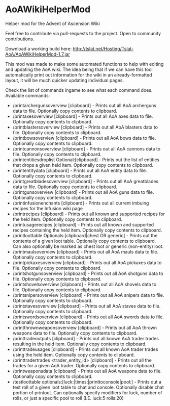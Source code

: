 # AoAWikiHelperMod
Helper mod for the Advent of Ascension Wiki

Feel free to contribute via pull-requests to the project. Open to community contributions.

Download a working build here: http://tslat.net/Hosting/Tslat-AoA/AoAWikiHelperMod-1.7.jar

This mod was made to make some automated functions to help with editing and updating the AoA wiki.
The idea being that if we can have this tool automatically print out information for the wiki in an already-formatted layout, it will be much quicker updating individual pages.

Check the list of commands ingame to see what each command does.
Available commands:
- /printarchergunsoverview [clipboard] - Prints out all AoA archerguns data to file. Optionally copy contents to clipboard.
- /printaxesoverview [clipboard] - Prints out all AoA axes data to file. Optionally copy contents to clipboard.
- /printblastersoverview [clipboard] - Prints out all AoA blasters data to file. Optionally copy contents to clipboard.
- /printbowsoverview [clipboard] - Prints out all AoA bows data to file. Optionally copy contents to clipboard.
- /printcannonsoverview [clipboard] - Prints out all AoA cannons data to file. Optionally copy contents to clipboard.
- /printentitiesdroplist Optional:[clipboard] - Prints out the list of entities that drops a given held item. Optionally copy contents to clipboard.
- /printentitydata [clipboard] - Prints out all AoA entity data to file. Optionally copy contents to clipboard.
- /printgreatbladesoverview [clipboard] - Prints out all AoA greatblades data to file. Optionally copy contents to clipboard.
- /printgunsoverview [clipboard] - Prints out all AoA guns data to file. Optionally copy contents to clipboard.
- /printinfusionenchants [clipboard] - Prints out all current imbuing recipes for the Infusion wiki page
- /printrecipes [clipboard] - Prints out all known and supported recipes for the held item. Optionally copy contents to clipboard.
- /printusagerecipes [clipboard] - Prints out all known and supported recipes containing the held item. Optionally copy contents to clipboard.
- /printloottable <Loot Table Path> Optionals:[clipboard|chest OR generic] - Prints out the contents of a given loot table. Optionally copy contents to clipboard. Can also optionally be marked as chest loot or generic (non-entity) loot.
- /printmaulsoverview [clipboard] - Prints out all AoA mauls data to file. Optionally copy contents to clipboard.
- /printpickaxesoverview [clipboard] - Prints out all AoA pickaxes data to file. Optionally copy contents to clipboard.
- /printshotgunsoverview [clipboard] - Prints out all AoA shotguns data to file. Optionally copy contents to clipboard.
- /printshovelsoverview [clipboard] - Prints out all AoA shovels data to file. Optionally copy contents to clipboard.
- /printsnipersoverview [clipboard] - Prints out all AoA snipers data to file. Optionally copy contents to clipboard.
- /printstavesoverview [clipboard] - Prints out all AoA staves data to file. Optionally copy contents to clipboard.
- /printswordsoverview [clipboard] - Prints out all AoA swords data to file. Optionally copy contents to clipboard.
- /printthrownweaponsoverview [clipboard] - Prints out all AoA thrown weapons data to file. Optionally copy contents to clipboard.
- /printtradeoutputs [clipboard] - Prints out all known AoA trader trades resulting in the held item. Optionally copy contents to clipboard.
- /printtradeusages [clipboard] - Prints out all known AoA trader trades using the held item. Optionally copy contents to clipboard.
- /printtradertrades <trader_entity_id> [clipboard] - Prints out all the trades for a given AoA trader. Optionally copy contents to clipboard.
- /printweaponsdata [clipboard] - Prints out all AoA weapons data to file. Optionally copy contents to clipboard.
- /testloottable <Loot Table Path> optionals:[luck:|times:|printtoconsole|pool:] - Prints out a test roll of a given loot table to chat and console. Optionally disable chat portion of printout. Can optionally specify modifiers for luck, number of rolls, or just a specific pool to roll (I.E. luck:5 rolls:20)